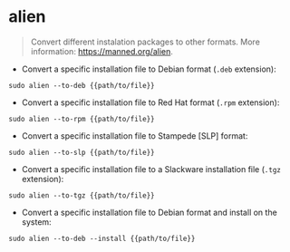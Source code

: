 # alien

> Convert different instalation packages to other formats.
> More information: <https://manned.org/alien>.

- Convert a specific installation file to Debian format (`.deb` extension):

`sudo alien --to-deb {{path/to/file}}`

- Convert a specific installation file to Red Hat format (`.rpm` extension):

`sudo alien --to-rpm {{path/to/file}}`

- Convert a specific installation file to Stampede [SLP] format:

`sudo alien --to-slp {{path/to/file}}`

- Convert a specific installation file to a Slackware installation file (`.tgz` extension):

`sudo alien --to-tgz {{path/to/file}}`

- Convert a specific installation file to Debian format and install on the system:

`sudo alien --to-deb --install {{path/to/file}}`
